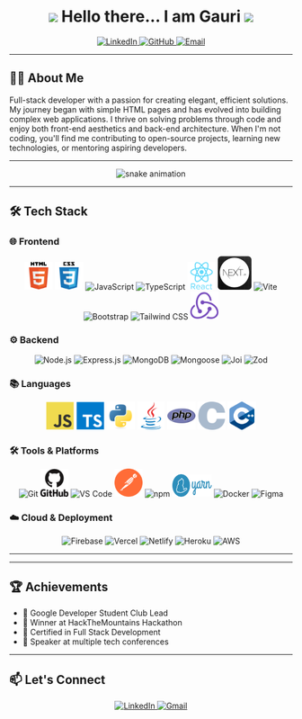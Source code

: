 <!-- ============================================================
                             HEADING
============================================================== -->
<h1 align="center"> 
  <img src="https://i.ibb.co/6g96M4h/ezgif-com-gif-maker.gif" width="80"/> 
  Hello there... I am Gauri 
  <img src="https://i.ibb.co/xfN0brH/working-cat.gif" width="50"/>
</h1>

<div align="center">
  <a href="https://www.linkedin.com/in/gauri-sawant-profile" target="_blank">
    <img src="https://img.shields.io/static/v1?message=Linkedin&logo=linkedin&label=&color=0a66c2&logoColor=white&labelColor=&style=for-the-badge" height="25" alt="LinkedIn" />
  </a>
  <a href="https://github.com/GauriSawant" target="_blank">
    <img src="https://img.shields.io/static/v1?message=GitHub&logo=github&label=&color=181717&logoColor=white&labelColor=&style=for-the-badge" height="25" alt="GitHub" />
  </a>
  <a href="mailto:gaursawantas99@gmail.com" target="_blank">
    <img src="https://img.shields.io/static/v1?message=Email&logo=gmail&label=&color=EA4335&logoColor=white&labelColor=&style=for-the-badge" height="25" alt="Email" />
  </a>
</div>

---

<h2 align="left">👩‍💻 About Me</h2>

<p align="left">
  Full-stack developer with a passion for creating elegant, efficient solutions. My journey began with simple HTML pages and has evolved into building complex web applications. I thrive on solving problems through code and enjoy both front-end aesthetics and back-end architecture. When I'm not coding, you'll find me contributing to open-source projects, learning new technologies, or mentoring aspiring developers.
</p>

---

<p align="center">
  <img width="600" src="https://raw.githubusercontent.com/FilimonovAlexey/FilimonovAlexey/main/assets/github-snake.svg" alt="snake animation"/>
</p>

---

<h2 align="left">🛠 Tech Stack</h2>

<h3 align="left">🌐 Frontend</h3>
<p align="center">
  <img src="https://raw.githubusercontent.com/devicons/devicon/master/icons/html5/html5-original-wordmark.svg" alt="HTML5" title="HTML5" width="50" height="50"/>
  <img src="https://raw.githubusercontent.com/devicons/devicon/master/icons/css3/css3-original-wordmark.svg" alt="CSS3" title="CSS3" width="50" height="50"/>
  <img src="https://img.icons8.com/color/96/javascript--v1.png" alt="JavaScript" title="JavaScript" width="50" height="50"/>
  <img src="https://img.icons8.com/color/96/typescript.png" alt="TypeScript" title="TypeScript" width="50" height="50"/>
  <img src="https://raw.githubusercontent.com/devicons/devicon/master/icons/react/react-original-wordmark.svg" alt="React" title="React" width="50" height="50"/>
   <img src="./skill-icon/NextJs.png" alt="Next.js" title="Next.js" width="60" height="60"/>
  <img src="https://vitejs.dev/logo.svg" alt="Vite" title="Vite" width="50" height="50"/>
  <img src="https://img.icons8.com/color/96/bootstrap.png" alt="Bootstrap" title="Bootstrap" width="50" height="50"/>
  <img src="https://www.vectorlogo.zone/logos/tailwindcss/tailwindcss-icon.svg" alt="Tailwind CSS" title="Tailwind CSS" width="50" height="50"/>
  <img src="https://raw.githubusercontent.com/devicons/devicon/master/icons/redux/redux-original.svg" alt="Redux" title="Redux" width="50" height="50"/>
</p>

<h3 align="left">⚙️ Backend</h3>
<p align="center">
  <img src="https://img.icons8.com/fluency/96/node-js.png" alt="Node.js" title="Node.js" width="50" height="50"/>
  <img src="https://i.ibb.co/DRCBB60/express.png" alt="Express.js" title="Express.js" width="50" height="50"/>
  <img src="https://img.icons8.com/color/96/mongodb.png" alt="MongoDB" title="MongoDB" width="50" height="50"/>
  <img src="https://mongoosejs.com/docs/images/mongoose5_62x30_transparent.png" alt="Mongoose" title="Mongoose" width="70" height="30"/>
  <img src="https://avatars.githubusercontent.com/u/107892430?s=200&v=4" alt="Joi" title="Joi" width="50" height="50"/>
  <img src="https://avatars.githubusercontent.com/u/87417881?s=200&v=4" alt="Zod" title="Zod" width="50" height="50"/>
</p>

<h3 align="left">📚 Languages</h3>
<p align="center">
  <img src="https://raw.githubusercontent.com/devicons/devicon/master/icons/javascript/javascript-original.svg" alt="JavaScript" title="JavaScript" width="50" height="50"/>
  <img src="https://raw.githubusercontent.com/devicons/devicon/master/icons/typescript/typescript-original.svg" alt="TypeScript" title="TypeScript" width="50" height="50"/>
  <img src="https://raw.githubusercontent.com/devicons/devicon/master/icons/python/python-original.svg" alt="Python" title="Python" width="50" height="50"/>
  <img src="https://raw.githubusercontent.com/devicons/devicon/master/icons/java/java-original.svg" alt="Java" title="Java" width="50" height="50"/>
  <img src="https://raw.githubusercontent.com/devicons/devicon/master/icons/php/php-original.svg" alt="PHP" title="PHP" width="50" height="50"/>
  <img src="https://raw.githubusercontent.com/devicons/devicon/master/icons/c/c-original.svg" alt="C" title="C" width="50" height="50"/>
  <img src="https://raw.githubusercontent.com/devicons/devicon/master/icons/cplusplus/cplusplus-original.svg" alt="C++" title="C++" width="50" height="50"/>
</p>

<h3 align="left">🛠️ Tools & Platforms</h3>
<p align="center">
  <img src="https://www.vectorlogo.zone/logos/git-scm/git-scm-icon.svg" alt="Git" title="Git" width="50" height="50"/>
  <img src="https://raw.githubusercontent.com/devicons/devicon/master/icons/github/github-original-wordmark.svg" alt="GitHub" title="GitHub" width="50" height="50"/>
  <img src="https://img.icons8.com/color/96/visual-studio-code-2019.png" alt="VS Code" title="VS Code" width="50" height="50"/>
  <img src="./skill-icon/postman.png" alt="Postman" title="Postman" width="50" height="50"/>
  <img src="https://www.vectorlogo.zone/logos/npmjs/npmjs-icon.svg" alt="npm" title="npm" width="50" height="50"/>
  <img src="./skill-icon/yarn-full.png" alt="Yarn" title="Yarn" width="70" height="40"/>
  <img src="https://www.vectorlogo.zone/logos/docker/docker-icon.svg" alt="Docker" title="Docker" width="50" height="50"/>
  <img src="https://www.vectorlogo.zone/logos/figma/figma-icon.svg" alt="Figma" title="Figma" width="40" height="40"/>
</p>

<h3 align="left">☁️ Cloud & Deployment</h3>
<p align="center">
  <img src="https://www.vectorlogo.zone/logos/firebase/firebase-icon.svg" alt="Firebase" title="Firebase" width="50" height="50"/>
  <img src="https://assets.vercel.com/image/upload/v1661182217/front/favicon/vercel/180x180.png" alt="Vercel" title="Vercel" width="50" height="50"/>
  <img src="https://www.vectorlogo.zone/logos/netlify/netlify-ar21.svg" alt="Netlify" title="Netlify" width="50" height="50"/>
  <img src="https://www.vectorlogo.zone/logos/heroku/heroku-icon.svg" alt="Heroku" title="Heroku" width="50" height="50"/>
  <img src="https://www.vectorlogo.zone/logos/amazon_aws/amazon_aws-icon.svg" alt="AWS" title="AWS" width="50" height="50"/>
</p>

---

<!--  <h2 align="left">📈 GitHub Stats</h2>

<p align="center">
  <img src="https://github-readme-stats.vercel.app/api?username=GauriSawant&show_icons=true&theme=radical" alt="GitHub Stats" width="48%"/>
  <img src="https://github-readme-streak-stats.herokuapp.com/?user=GauriSawant&theme=radical" alt="GitHub Streak" width="48%"/>
</p>

<p align="center">
  <img src="https://github-readme-stats.vercel.app/api/top-langs/?username=GauriSawant&layout=compact&theme=radical" alt="Top Languages" width="48%"/>
</p>-->

---

<h2 align="left">🏆 Achievements</h2>

- 🏅 Google Developer Student Club Lead
- 🥇 Winner at HackTheMountains Hackathon
- 📜 Certified in Full Stack Development
- 🎤 Speaker at multiple tech conferences


---

<h2 align="left">📫 Let's Connect</h2>

<p align="center">
  <a href="https://www.linkedin.com/in/gauri-sawant-profile" target="_blank">
    <img src="https://img.shields.io/badge/LinkedIn-0077B5?style=for-the-badge&logo=linkedin&logoColor=white" alt="LinkedIn"/>
  </a>
 <!--  <a href="https://twitter.com/yourusername" target="_blank">
    <img src="https://img.shields.io/badge/Twitter-1DA1F2?style=for-the-badge&logo=twitter&logoColor=white" alt="Twitter"/>
  </a> -->
  <!-- <a href="https://dev.to/yourusername" target="_blank">
    <img src="https://img.shields.io/badge/dev.to-0A0A0A?style=for-the-badge&logo=dev.to&logoColor=white" alt="Dev.to"/>
  </a>-->
  <a href="mailto:gaurisawantas99@gmail.com" target="_blank">
    <img src="https://img.shields.io/badge/Gmail-D14836?style=for-the-badge&logo=gmail&logoColor=white" alt="Gmail"/>
  </a>
</p>
